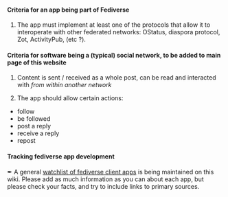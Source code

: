 #### Criteria for an app being part of Fediverse

1) The app must implement at least one of the protocols that allow it to interoperate with other federated networks: OStatus, diaspora protocol, Zot, ActivityPub, (etc ?).

#### Criteria for software being a (typical) social network, to be added to main page of this website
  1) Content is sent / received as a whole post, can be read and interacted with *from within another network*

  2) The app should allow certain actions:
  * follow
  * be followed
  * post a reply
  * receive a reply
  * repost

#### Tracking fediverse app development

&#10002; A general [watchlist of fediverse client apps](https://git.feneas.org/feneas/fediverse/wikis/watchlist-for-client-apps) is being maintained on this wiki. Please add as much information as you can about each app, but please check your facts, and try to include links to primary sources.